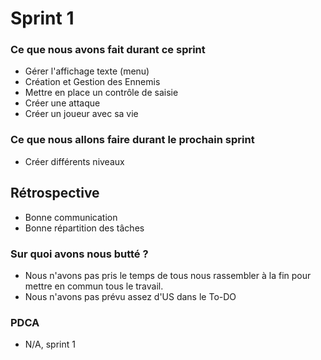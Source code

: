 # Sprint 1

### Ce que nous avons fait durant ce sprint
- Gérer l'affichage texte (menu)
- Création et Gestion des Ennemis
- Mettre en place un contrôle de saisie
- Créer une attaque
- Créer un joueur avec sa vie

### Ce que nous allons faire durant le prochain sprint
- Créer différents niveaux

## Rétrospective
- Bonne communication 
- Bonne répartition des tâches

### Sur quoi avons nous butté ?
* Nous n'avons pas pris le temps de tous nous rassembler à la fin pour mettre en commun tous le travail.
* Nous n'avons pas prévu assez d'US dans le To-DO

### PDCA
* N/A, sprint 1